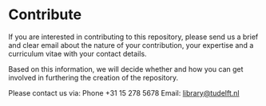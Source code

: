 # Contribute

If you are interested in contributing to this repository, please send us a brief and clear email about the nature of your contribution, your expertise and a curriculum vitae with your contact details.

Based on this information, we will decide whether and how you can get involved in furthering the creation of the repository.

Please contact us via:
Phone +31 15 278 5678
Email: library@tudelft.nl